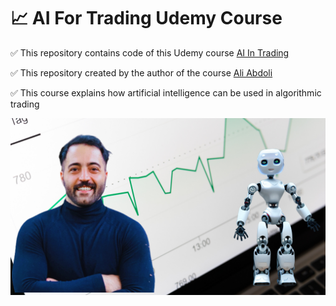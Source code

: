 # :chart_with_upwards_trend: AI For Trading Udemy Course
:white_check_mark: This repository contains code of this Udemy course [AI In Trading](https://www.udemy.com/course/ai-in-trading/) 

:white_check_mark: This repository created by the author of the course [Ali Abdoli](https://www.udemy.com/user/ali-abdoli-2/)

:white_check_mark: This course explains how artificial intelligence can be used in algorithmic trading 

![](assets/course_pic.png)

